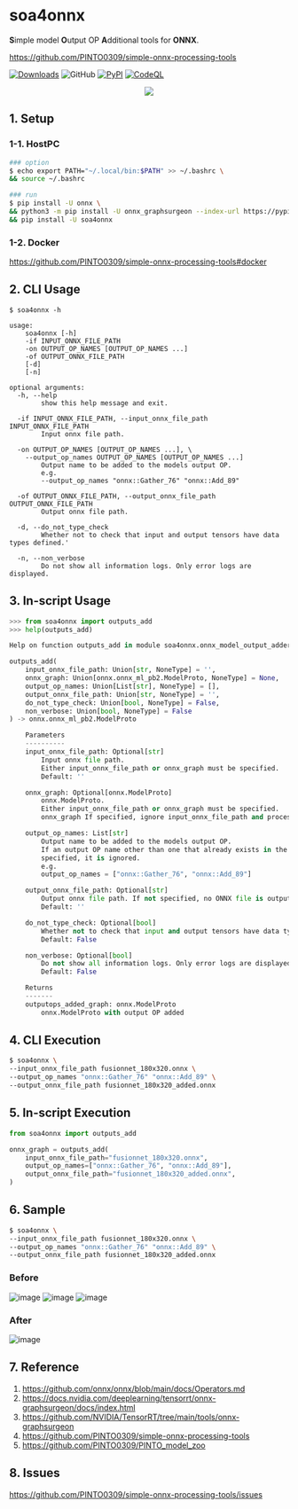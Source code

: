 # soa4onnx
**S**imple model **O**utput OP **A**dditional tools for **ONNX**.

https://github.com/PINTO0309/simple-onnx-processing-tools

[![Downloads](https://static.pepy.tech/personalized-badge/soa4onnx?period=total&units=none&left_color=grey&right_color=brightgreen&left_text=Downloads)](https://pepy.tech/project/soa4onnx) ![GitHub](https://img.shields.io/github/license/PINTO0309/soa4onnx?color=2BAF2B) [![PyPI](https://img.shields.io/pypi/v/soa4onnx?color=2BAF2B)](https://pypi.org/project/soa4onnx/) [![CodeQL](https://github.com/PINTO0309/soa4onnx/workflows/CodeQL/badge.svg)](https://github.com/PINTO0309/soa4onnx/actions?query=workflow%3ACodeQL)

<p align="center">
  <img src="https://user-images.githubusercontent.com/33194443/170158425-7d8a87c3-b1e7-44cb-8b8f-bd3e9806f020.png" />
</p>

## 1. Setup

### 1-1. HostPC
```bash
### option
$ echo export PATH="~/.local/bin:$PATH" >> ~/.bashrc \
&& source ~/.bashrc

### run
$ pip install -U onnx \
&& python3 -m pip install -U onnx_graphsurgeon --index-url https://pypi.ngc.nvidia.com \
&& pip install -U soa4onnx
```
### 1-2. Docker
https://github.com/PINTO0309/simple-onnx-processing-tools#docker

## 2. CLI Usage
```
$ soa4onnx -h

usage:
    soa4onnx [-h]
    -if INPUT_ONNX_FILE_PATH
    -on OUTPUT_OP_NAMES [OUTPUT_OP_NAMES ...]
    -of OUTPUT_ONNX_FILE_PATH
    [-d]
    [-n]

optional arguments:
  -h, --help
        show this help message and exit.

  -if INPUT_ONNX_FILE_PATH, --input_onnx_file_path INPUT_ONNX_FILE_PATH
        Input onnx file path.

  -on OUTPUT_OP_NAMES [OUTPUT_OP_NAMES ...], \
    --output_op_names OUTPUT_OP_NAMES [OUTPUT_OP_NAMES ...]
        Output name to be added to the models output OP.
        e.g.
        --output_op_names "onnx::Gather_76" "onnx::Add_89"

  -of OUTPUT_ONNX_FILE_PATH, --output_onnx_file_path OUTPUT_ONNX_FILE_PATH
        Output onnx file path.

  -d, --do_not_type_check
        Whether not to check that input and output tensors have data types defined.'

  -n, --non_verbose
        Do not show all information logs. Only error logs are displayed.
```

## 3. In-script Usage
```python
>>> from soa4onnx import outputs_add
>>> help(outputs_add)

Help on function outputs_add in module soa4onnx.onnx_model_output_adder:

outputs_add(
    input_onnx_file_path: Union[str, NoneType] = '',
    onnx_graph: Union[onnx.onnx_ml_pb2.ModelProto, NoneType] = None,
    output_op_names: Union[List[str], NoneType] = [],
    output_onnx_file_path: Union[str, NoneType] = '',
    do_not_type_check: Union[bool, NoneType] = False,
    non_verbose: Union[bool, NoneType] = False
) -> onnx.onnx_ml_pb2.ModelProto

    Parameters
    ----------
    input_onnx_file_path: Optional[str]
        Input onnx file path.
        Either input_onnx_file_path or onnx_graph must be specified.
        Default: ''

    onnx_graph: Optional[onnx.ModelProto]
        onnx.ModelProto.
        Either input_onnx_file_path or onnx_graph must be specified.
        onnx_graph If specified, ignore input_onnx_file_path and process onnx_graph.

    output_op_names: List[str]
        Output name to be added to the models output OP.
        If an output OP name other than one that already exists in the model is
        specified, it is ignored.
        e.g.
        output_op_names = ["onnx::Gather_76", "onnx::Add_89"]

    output_onnx_file_path: Optional[str]
        Output onnx file path. If not specified, no ONNX file is output.
        Default: ''

    do_not_type_check: Optional[bool]
        Whether not to check that input and output tensors have data types defined.
        Default: False

    non_verbose: Optional[bool]
        Do not show all information logs. Only error logs are displayed.
        Default: False

    Returns
    -------
    outputops_added_graph: onnx.ModelProto
        onnx.ModelProto with output OP added
```

## 4. CLI Execution
```bash
$ soa4onnx \
--input_onnx_file_path fusionnet_180x320.onnx \
--output_op_names "onnx::Gather_76" "onnx::Add_89" \
--output_onnx_file_path fusionnet_180x320_added.onnx
```

## 5. In-script Execution
```python
from soa4onnx import outputs_add

onnx_graph = outputs_add(
    input_onnx_file_path="fusionnet_180x320.onnx",
    output_op_names=["onnx::Gather_76", "onnx::Add_89"],
    output_onnx_file_path="fusionnet_180x320_added.onnx",
)
```

## 6. Sample
```bash
$ soa4onnx \
--input_onnx_file_path fusionnet_180x320.onnx \
--output_op_names "onnx::Gather_76" "onnx::Add_89" \
--output_onnx_file_path fusionnet_180x320_added.onnx
```
### Before
![image](https://user-images.githubusercontent.com/33194443/169518171-aa0f7a40-18ad-4393-a409-31ac0eea24bc.png)
![image](https://user-images.githubusercontent.com/33194443/169518858-c6230f56-23c3-4925-906f-5db9f7bf8a19.png)
![image](https://user-images.githubusercontent.com/33194443/169519158-8f0e5025-a002-44f5-8856-3267110d053a.png)

### After
![image](https://user-images.githubusercontent.com/33194443/169518194-76b9306a-1bf9-4f06-ae1b-821fd84cdf02.png)

## 7. Reference
1. https://github.com/onnx/onnx/blob/main/docs/Operators.md
2. https://docs.nvidia.com/deeplearning/tensorrt/onnx-graphsurgeon/docs/index.html
3. https://github.com/NVIDIA/TensorRT/tree/main/tools/onnx-graphsurgeon
4. https://github.com/PINTO0309/simple-onnx-processing-tools
5. https://github.com/PINTO0309/PINTO_model_zoo

## 8. Issues
https://github.com/PINTO0309/simple-onnx-processing-tools/issues
